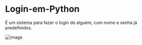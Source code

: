 # Login-em-Python
É um sistema para fazer o login de alguém, com nome e senha já predefinidos.

![image](https://github.com/JaquelineSouzaSantos/Login-em-Python/assets/171180597/a9f35c76-9782-4c95-b4b6-faa6a38ad79e)
